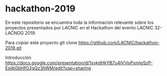 # hackathon-2019
En este repositorio se encuentra toda la información relevante sobre los proyectos presentados por LACNIC en el Hackathon del evento LACNIC 32-LACNOG 2019. 

Para copiar este proyecto
git clone https://github.com/LACNIC/hackathon-2019.git

Introducción
https://docs.google.com/presentation/d/1xvkdHkYB7u4IVVpPxmlgSzP-Esjjb0bhIfG2gQz3hWM/edit?usp=sharing
